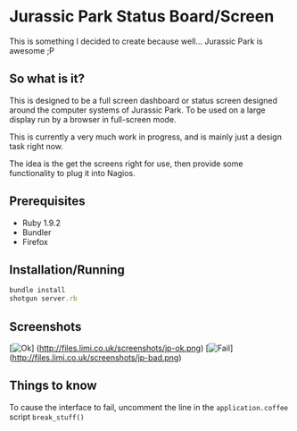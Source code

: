 # Jurassic Park Status Board/Screen

This is something I decided to create because well... Jurassic Park is awesome ;P


## So what is it?

This is designed to be a full screen dashboard or status screen designed around the computer systems 
of Jurassic Park. To be used on a large display run by a browser in full-screen mode.

This is currently a very much work in progress, and is mainly just a design task right now. 

The idea is the get the screens right for use, then provide some functionality to plug it into Nagios.

## Prerequisites

* Ruby 1.9.2
* Bundler
* Firefox


## Installation/Running

``` ruby
bundle install
shotgun server.rb
```

## Screenshots

[![Ok](http://files.limi.co.uk/screenshots/jp-ok-thumb.png)] (http://files.limi.co.uk/screenshots/jp-ok.png)
[![Fail](http://files.limi.co.uk/screenshots/jp-bad-thumb.png)] (http://files.limi.co.uk/screenshots/jp-bad.png)


## Things to know

To cause the interface to fail, uncomment the line in the `application.coffee` script `break_stuff()`
